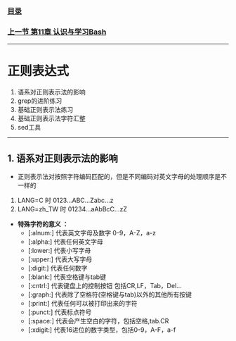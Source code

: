 ### [目录](https://github.com/Letitmiss/Linux-learning/blob/master/README.md)
### [上一节 第11章 认识与学习Bash ](https://github.com/Letitmiss/Linux-learning/blob/master/blog/11.1bash.md)
-------
# 正则表达式
1. 语系对正则表示法的影响
2. grep的进阶练习
3. 基础正则表示法练习
4. 基础正则表示法字符汇整
5. sed工具
------

## 1. 语系对正则表示法的影响

* 正则表示法对按照字符编码匹配的，但是不同编码对英文字母的处理顺序是不一样的
1. LANG=C 时 0123...ABC...Zabc...z
2. LANG=zh_TW 时 01234...aAbBcC...zZ
* **特殊字符的意义 ：**
  * [:alnum:] 代表英文字母及数字 0-9，A-Z，a-z
  * [:alpha:] 代表任何英文字母
  * [:lower:] 代表小写字母
  * [:upper:] 代表大写字母
  * [:digit:] 代表任何数字
  * [:blank:] 代表空格键与tab键
  * [:cntrl:] 代表键盘上的控制按钮 包括CR,LF，Tab，Del...
  * [:graph:] 代表除了空格符(空格键与tab)以外的其他所有按键
  * [:print:] 代表任何可以被打印出来的字符
  * [:punct:] 代表标点符号
  * [:space:] 代表会产生空白的字符，包括空格,tab.CR
  * [:xdigit:] 代表16进位的数字类型，包括0-9，A-F，a-f
